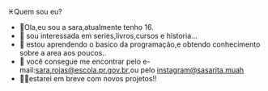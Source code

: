   :pisces:Quem sou eu?
- 👋Ola,eu sou a sara,atualmente tenho 16.
- 👀 sou interessada em series,livros,cursos e historia...
- 🌱 estou aprendendo o basico da programação,e obtendo conhecimento sobre a area aos poucos..
- 💞️ você consegue me encontrar pelo e-mail:sara.rojas@escola.pr.gov.br,ou pelo instagram@sasarita.muah
- :rainbow_flag:estarei em breve com novos projetos!!
